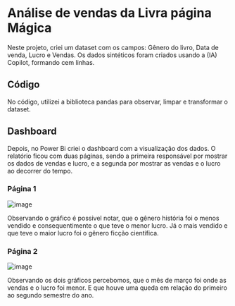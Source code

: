 # Análise de vendas da Livra página Mágica
Neste projeto, criei um dataset com os campos: Gênero do livro, Data de venda, Lucro e Vendas.
Os dados sintéticos foram criados usando a (IA) Copilot, formando cem linhas.
## Código
No código, utilizei a biblioteca pandas para observar, limpar e transformar o dataset.
## Dashboard
Depois, no Power Bi criei o dashboard com a visualização dos dados. O relatório ficou com
duas páginas, sendo a primeira responsável por mostrar os dados de vendas e lucro, e a segunda 
por mostrar as vendas e o lucro ao decorrer do tempo.
### Página 1
![image](https://github.com/user-attachments/assets/567c8a30-36c9-4fe2-a0bb-3da9e1e78273)

Observando o gráfico é possivel notar, que o gênero história foi o menos vendido e consequentimente
o que teve o menor lucro. Já o mais vendido e que teve o maior lucro foi o gênero ficção científica.
### Página 2
![image](https://github.com/user-attachments/assets/d456f423-a26a-441d-a5a0-30e1cfbc751f)

Observando os dois gráficos percebomos, que o mês de março foi onde as vendas e o lucro foi menor. 
E que houve uma queda em relação do primeiro ao segundo semestre do ano.

